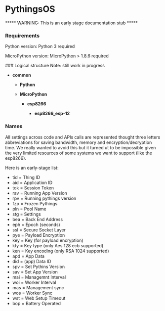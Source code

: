 

# PythingsOS

***** WARNING: This is an early stage documentation stub *****

### Requirements

Python version: Python 3 required

MicroPython version: MicroPython > 1.8.6 required

### Logical structure
Note: still work in progress

* **common**

	* **Python**

	* **MicroPython**

		* **esp8266**
		
			* **esp8266_esp-12**
			
### Names

All settings across code and APIs calls are represented thought three letters abbreviations for saving bandwidth, memory and encryption/decryption time. We really wanted to avoid this but it turned ut to be impossible given the very limited resources of some systems we want to support (like the esp8266).

Here is an early-stage list:

- tid = Thing ID
- aid = Application ID
- tok = Session Token
- rav = Running App Version
- rpv = Running pythings version
- fzp = Frozen Pythings
- pln = Pool Name
- stg = Settings
- bea = Back End Address
- eph = Epoch (seconds)
- ssl = Secure Socket Layer
- pye = Payload Encryption
- key = Key (for payload encryption)
- kty = Key type (only Aes 128 ecb supported)
- ken = Key encoding (only RSA 1024 supported)
- apd = App Data
- did = (app) Data ID
- spv = Set Pythins Version
- sav = Set App Version
- mai = Managemnt Interval
- woi = Worker Interval
- mas = Management sync 
- wos = Worker Sync
- wst = Web Setup Timeout
- bop = Battery Operated



